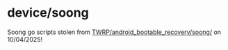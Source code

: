 # device/soong 

Soong go scripts stolen from [TWRP/android_bootable_recovery/soong/](https://github.com/TeamWin/android_bootable_recovery/tree/android-12.1/soong) on 10/04/2025!

